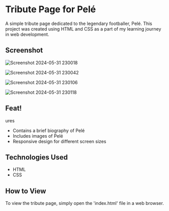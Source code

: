 # Tribute Page for Pelé

A simple tribute page dedicated to the legendary footballer, Pelé. This project was created using HTML and CSS as a part of my learning journey in web development.

## Screenshot
![Screenshot 2024-05-31 230018](https://github.com/Kundan696922/tribute_page/assets/159406079/2d100f80-0231-4933-a08d-435bf5bf22cf)

![Screenshot 2024-05-31 230042](https://github.com/Kundan696922/tribute_page/assets/159406079/a8aa91fb-787d-43aa-9142-dc6796e2feb5)

![Screenshot 2024-05-31 230106](https://github.com/Kundan696922/tribute_page/assets/159406079/1151acd6-2fb8-43ea-81d6-892b191fa39e)


![Screenshot 2024-05-31 230118](https://github.com/Kundan696922/tribute_page/assets/159406079/d5fae314-d7ed-4f9f-99f6-ec0635319005)

## Feat!
ures

- Contains a brief biography of Pelé
- Includes images of Pelé
- Responsive design for different screen sizes

## Technologies Used

- HTML
- CSS

## How to View

To view the tribute page, simply open the 'index.html' file in a web browser.


